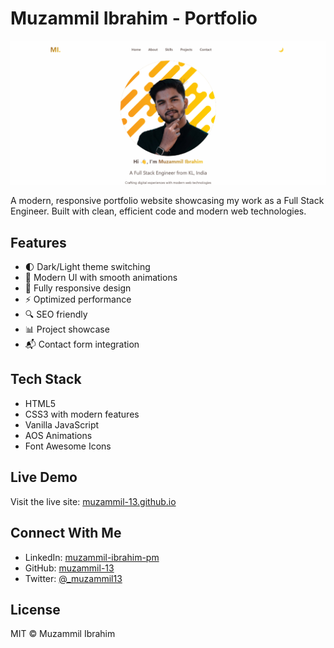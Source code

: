 # Muzammil Ibrahim - Portfolio

![Portfolio Preview](assets/portfolio-preview.png)

A modern, responsive portfolio website showcasing my work as a Full Stack Engineer. Built with clean, efficient code and modern web technologies.

## Features

- 🌓 Dark/Light theme switching
- 🎨 Modern UI with smooth animations
- 📱 Fully responsive design
- ⚡ Optimized performance
- 🔍 SEO friendly
- 📊 Project showcase
- 📬 Contact form integration

## Tech Stack

- HTML5
- CSS3 with modern features
- Vanilla JavaScript
- AOS Animations
- Font Awesome Icons

## Live Demo

Visit the live site: [muzammil-13.github.io](https://muzammil-13.github.io)

## Connect With Me

* LinkedIn: [muzammil-ibrahim-pm](command:_cody.vscode.open?%22https%3A%2F%2Flinkedin.com%2Fin%2Fmuzammil-ibrahim-pm%22)
* GitHub: [muzammil-13](command:_cody.vscode.open?%22https%3A%2F%2Fgithub.com%2Fmuzammil-13%22)
* Twitter: [@_muzammil13](command:_cody.vscode.open?%22https%3A%2F%2Ftwitter.com%2F_muzammil13%22)

## License

MIT © Muzammil Ibrahim
